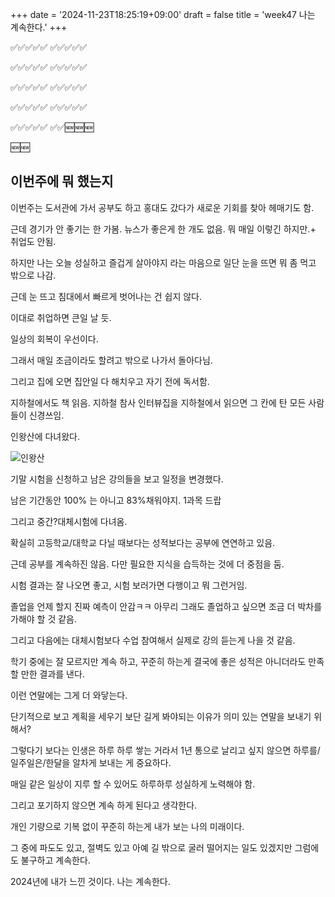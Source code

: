 +++
date = '2024-11-23T18:25:19+09:00'
draft = false
title = 'week47 나는 계속한다.'
+++

<!-- 
hugo new --kind weekly content/weekly/#.md
-->

✅✅✅✅✅
✅✅✅✅✅

✅✅✅✅✅
✅✅✅✅✅

✅✅✅✅✅
✅✅✅✅✅

✅✅✅✅✅
✅✅✅✅✅

✅✅✅✅✅
✅✅🆕🆕🆕

🆕🆕

## 이번주에 뭐 했는지 

이번주는 도서관에 가서 공부도 하고 홍대도 갔다가 새로운 기회를 찾아 헤매기도 함.

근데 경기가 안 좋기는 한 가봄. 뉴스가 좋은게 한 개도 없음. 뭐 매일 이렇긴 하지만.+ 취업도 안됨.

하지만 나는 오늘 성실하고 즐겁게 살아야지 라는 마음으로 일단 눈을 뜨면 뭐 좀 먹고 밖으로 나감.

근데 눈 뜨고 침대에서 빠르게 벗어나는 건 쉽지 않다.

이대로 취업하면 큰일 날 듯.

일상의 회복이 우선이다.

그래서 매일 조금이라도 할려고 밖으로 나가서 돌아다님.

그리고 집에 오면 집안일 다 해치우고 자기 전에 독서함. 

지하철에서도 책 읽음. 지하철 참사 인터뷰집을 지하철에서 읽으면 그 칸에 탄 모든 사람들이 신경쓰임.

인왕산에 다녀왔다. 

![인왕산](https://pbs.twimg.com/media/GdDzp1SagAIYP1G?format=jpg&name=medium)

기말 시험을 신청하고 남은 강의들을 보고 일정을 변경했다.

남은 기간동안 100% 는 아니고 83%채워야지. 1과목 드랍

그리고 중간?대체시험에 다녀옴.

확실히 고등학교/대학교 다닐 때보다는 성적보다는 공부에 연연하고 있음.

근데 공부를 계속하진 않음. 다만 필요한 지식을 습득하는 것에 더 중점을 둠.

시험 결과는 잘 나오면 좋고, 시험 보러가면 다행이고 뭐 그런거임.

졸업을 언제 할지 진짜 예측이 안감ㅋㅋ 아무리 그래도 졸업하고 싶으면 조금 더 박차를 가해야 할 것 같음.

그리고 다음에는 대체시험보다 수업 참여해서 실제로 강의 듣는게 나을 것 같음.

학기 중에는 잘 모르지만 계속 하고, 꾸준히 하는게 결국에 좋은 성적은 아니더라도 만족할 만한 결과를 낸다.

이런 연말에는 그게 더 와닿는다. 

단기적으로 보고 계획을 세우기 보단 길게 봐야되는 이유가 의미 있는 연말을 보내기 위해서?

그렇다기 보다는 인생은 하루 하루 쌓는 거라서 1년 통으로 날리고 싶지 않으면 하루를/일주일은/한달을 알차게 보내는 게 중요하다.

매일 같은 일상이 지루 할 수 있어도 하루하루 성실하게 노력해야 함.

그리고 포기하지 않으면 계속 하게 된다고 생각한다.

개인 기량으로 기복 없이 꾸준히 하는게 내가 보는 나의 미래이다.

그 중에 파도도 있고, 절벽도 있고 아예 길 밖으로 굴러 떨어지는 일도 있겠지만 그럼에도 불구하고 계속한다.

2024년에 내가 느낀 것이다. 나는 계속한다.